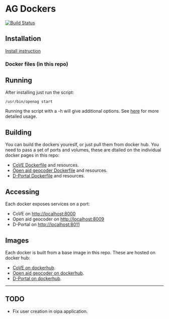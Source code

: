 # AG Dockers

[![Build Status](https://travis-ci.org/neontribe/AG.svg?branch=master)](https://travis-ci.org/neontribe/AG)

## Installation

[Install instruction](INSTALL.md)

### Docker files (in this repo)

## Running

After installing just run the script:

    /usr/bin/openag start

Running the script with a -h will give additional options.  See [here](OPENAG.md) for more detailed usage.

## Building

You can build the dockers youreslf, or just pull them from docker hub.  You need to pass a set of ports and volumes, these are dtailed on the individual docker pages in this repo:

 * [CoVE Dockerfile](./dockers/cove) and resources.
 * [Open aid geocoder Dockerfile](./dockers/geocoder) and resources.
 * [D-Portal Dockerfile](./dockers/dportal) and resources.

## Accessing

Each docker exposes services on a port:

 * CoVE on [http://localhost:8000](http://localhost:8000)
 * Open aid geocoder on [http://localhost:8009](http://localhost:8009)
 * D-Portal on [http://localhost:8011](http://localhost:8011)

## Images

Each docker is built from a base image in this repo.  These are hosted on docker hub:

 * [CoVE on dockerhub](https://hub.docker.com/r/openagdata/ag-cove/).
 * [Open aid geocoder on dockerhub](https://hub.docker.com/r/openagdata/ag-oageocoder/).
 * [D-Portal on dockerhub](https://hub.docker.com/r/openagdata/ag-dportal/).

--------------------

## TODO

 * Fix user creation in oipa application.

